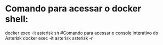# Comando para acessar o docker shell:
docker exec -it asterisk sh
#Comando para acessar o console interativo do Asterisk
docker exec -it asterisk asterisk -r
